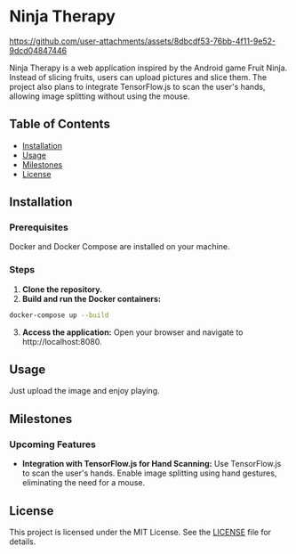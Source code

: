 # Ninja Therapy


https://github.com/user-attachments/assets/8dbcdf53-76bb-4f11-9e52-9dcd04847446


Ninja Therapy is a web application inspired by the Android game Fruit Ninja. Instead of slicing fruits, users can upload pictures and slice them. The project also plans to integrate TensorFlow.js to scan the user's hands, allowing image splitting without using the mouse.

## Table of Contents

- [Installation](#installation)
- [Usage](#usage)
- [Milestones](#milestones)
- [License](#license)

## Installation

### Prerequisites

Docker and Docker Compose are installed on your machine.


### Steps

1. **Clone the repository.**
2. **Build and run the Docker containers:**

```sh
docker-compose up --build
```
3. **Access the application:**
Open your browser and navigate to http://localhost:8080.

## Usage
Just upload the image and enjoy playing.

## Milestones
### Upcoming Features
- **Integration with TensorFlow.js for Hand Scanning:**
Use TensorFlow.js to scan the user's hands.
Enable image splitting using hand gestures, eliminating the need for a mouse.

## License
This project is licensed under the MIT License. See the [LICENSE](https://github.com/MaryNfs/Ninja-Therapy/blob/master/LICENSE) file for details.

